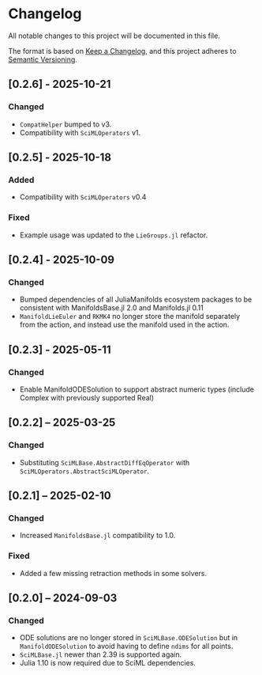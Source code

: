 # Changelog

All notable changes to this project will be documented in this file.

The format is based on [Keep a Changelog](https://keepachangelog.com/en/1.0.0/),
and this project adheres to [Semantic Versioning](https://semver.org/spec/v2.0.0.html).

## [0.2.6] - 2025-10-21

### Changed

* `CompatHelper` bumped to v3.
* Compatibility with `SciMLOperators` v1.

## [0.2.5] - 2025-10-18

### Added

* Compatibility with `SciMLOperators` v0.4

### Fixed

* Example usage was updated to the `LieGroups.jl` refactor.

## [0.2.4] - 2025-10-09

### Changed

* Bumped dependencies of all JuliaManifolds ecosystem packages to be consistent with ManifoldsBase.jl 2.0 and Manifolds.jl 0.11
* `ManifoldLieEuler` and `RKMK4` no longer store the manifold separately from the action, and instead use the manifold used in the action.

## [0.2.3] - 2025-05-11

### Changed

* Enable ManifoldODESolution to support abstract numeric types (include Complex with previously supported Real)

## [0.2.2] – 2025-03-25

### Changed

* Substituting `SciMLBase.AbstractDiffEqOperator` with `SciMLOperators.AbstractSciMLOperator`.

## [0.2.1] – 2025-02-10

### Changed

* Increased `ManifoldsBase.jl` compatibility to 1.0.

### Fixed

* Added a few missing retraction methods in some solvers.

## [0.2.0] – 2024-09-03

### Changed

* ODE solutions are no longer stored in `SciMLBase.ODESolution` but in `ManifoldODESolution` to avoid having to define `ndims` for all points.
* `SciMLBase.jl` newer than 2.39 is supported again.
* Julia 1.10 is now required due to SciML dependencies.
